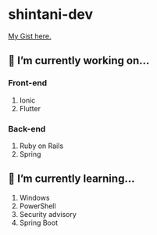 # shintani-dev

[My Gist here.](https://gist.github.com/shintani-dev)

## 🔭 I’m currently working on...

### Front-end

1. Ionic
1. Flutter

### Back-end

1. Ruby on Rails
1. Spring

## 🌱 I’m currently learning...

1. Windows
  1. PowerShell
1. Security advisory
1. Spring Boot

<!--
**shintani-dev/shintani-dev** is a ✨ _special_ ✨ repository because its `README.md` (this file) appears on your GitHub profile.

Here are some ideas to get you started:

- 🔭 I’m currently working on ...
- 🌱 I’m currently learning ...
- 👯 I’m looking to collaborate on ...
- 🤔 I’m looking for help with ...
- 💬 Ask me about ...
- 📫 How to reach me: ...
- 😄 Pronouns: ...
- ⚡ Fun fact: ...
-->
